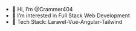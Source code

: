 - 👋 Hi, I’m @Crammer404
- 👀 I’m interested in Full Stack Web Development
- 🌱 Tech Stack: Laravel-Vue-Angular-Tailwind

<!---
Crammer404/Crammer404 is a ✨ special ✨ repository because its `README.md` (this file) appears on your GitHub profile.
You can click the Preview link to take a look at your changes.
--->
